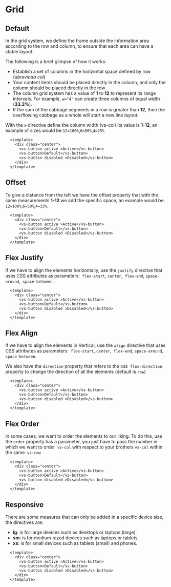 # Grid

<card>

## Default

<docs-warn />

In the grid system, we define the frame outside the information area according to the row and column, to ensure that each area can have a stable layout.

The following is a brief glimpse of how it works:

- Establish a set of columns in the horizontal space defined by row (_abreviada col_)
- Your content items should be placed directly in the column, and only the column should be placed directly in the row
- The column grid system has a value of **1** to **12** to represent its range intervals. For example, `w="4"` can create three columns of equal width (**33.3%**).
- If the sum of the cabbage segments in a row is greater than **12**, then the overflowing cabbage as a whole will start a new line layout.

With the `w` directive define the column width (vs-col) its value is **1-12**, an example of sizes would be:`12=100%`,`6=50%`,`4=25% `

<div slot="example">
  <grid-default />
</div>

<div slot="template">

  ```html{3,4,5}
    <template>
      <div class="center">
        <vs-button active >Active</vs-button>
        <vs-button>Default</vs-button>
        <vs-button disabled >Disabled</vs-button>
      </div>
    </template>
  ```

</div>

</card>

<card>

## Offset

To give a distance from the left we have the offset property that with the same measurements **1-12** we add the specific space, an example would be: `12=100%`,`6=50%`,`4=33%`.

<div slot="example">
  <grid-offset />
</div>

<div slot="template">

  ```html{3,4,5}
    <template>
      <div class="center">
        <vs-button active >Active</vs-button>
        <vs-button>Default</vs-button>
        <vs-button disabled >Disabled</vs-button>
      </div>
    </template>
  ```

</div>

</card>

<card>

## Flex Justify

If we have to align the elements horizontally, use the `justify` directive that uses CSS attributes as parameters:` flex-start`, `center`,` flex-end`, `space-around`,` space-between`.

<div slot="example">
  <grid-flexJustify />
</div>

<div slot="template">

  ```html{3,4,5}
    <template>
      <div class="center">
        <vs-button active >Active</vs-button>
        <vs-button>Default</vs-button>
        <vs-button disabled >Disabled</vs-button>
      </div>
    </template>
  ```

</div>

</card>

<card>

## Flex Align

If we have to align the elements in Vertical, use the `align` directive that uses CSS attributes as parameters:` flex-start`, `center`,` flex-end`, `space-around`,` space-between`.

We also have the `direction` property that refers to the css` flex-direction` property to change the direction of all the elements (default is `row`)

<div slot="example">
  <grid-flexAlign />
</div>

<div slot="template">

  ```html{3,4,5}
    <template>
      <div class="center">
        <vs-button active >Active</vs-button>
        <vs-button>Default</vs-button>
        <vs-button disabled >Disabled</vs-button>
      </div>
    </template>
  ```

</div>

</card>

<card>

## Flex Order

In some cases, we want to order the elements to our liking. To do this, use the `order` property has a parameter, you just have to pass the number in which we want to order` vs-col` with respect to your brothers `vs-col` within the same` vs-row`

<div slot="example">
  <grid-flexOrder />
</div>

<div slot="template">

  ```html{3,4,5}
    <template>
      <div class="center">
        <vs-button active >Active</vs-button>
        <vs-button>Default</vs-button>
        <vs-button disabled >Disabled</vs-button>
      </div>
    </template>
  ```

</div>

</card>

<card>

## Responsive

There are some measures that can only be added in a specific device size, the directives are:

- **lg**: is for large devices such as desktops or laptops (large).
- **sm**: is for medium-sized devices such as laptops or tablets.
- **xs**: is for small devices such as tablets (small) and phones.

<div slot="example">
  <grid-responsive />
</div>

<div slot="template">

  ```html{3,4,5}
    <template>
      <div class="center">
        <vs-button active >Active</vs-button>
        <vs-button>Default</vs-button>
        <vs-button disabled >Disabled</vs-button>
      </div>
    </template>
  ```

</div>

</card>
